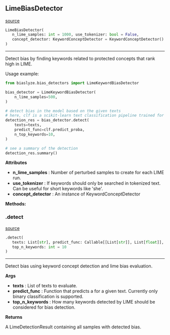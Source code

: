 #


## LimeBiasDetector
[source](https://github.com/biaslyze-dev/biaslyze/blob/main/biaslyze/bias_detectors/lime_biasdetector.py/#L18)
```python 
LimeBiasDetector(
   n_lime_samples: int = 1000, use_tokenizer: bool = False,
   concept_detector: KeywordConceptDetector = KeywordConceptDetector()
)
```


---
Detect bias by finding keywords related to protected concepts that rank high in LIME.

Usage example:

```python
from biaslyze.bias_detectors import LimeKeywordBiasDetector

bias_detector = LimeKeywordBiasDetector(
    n_lime_samples=500,
)

# detect bias in the model based on the given texts
# here, clf is a scikit-learn text classification pipeline trained for a binary classification task
detection_res = bias_detector.detect(
    texts=texts,
    predict_func=clf.predict_proba,
    n_top_keywords=10,
)

# see a summary of the detection
detection_res.summary()
```


**Attributes**

* **n_lime_samples**  : Number of perturbed samples to create for each LIME run.
* **use_tokenizer**  : If keywords should only be searched in tokenized text. Can be useful for short keywords like 'she'.
* **concept_detector**  : An instance of KeywordConceptDetector



**Methods:**


### .detect
[source](https://github.com/biaslyze-dev/biaslyze/blob/main/biaslyze/bias_detectors/lime_biasdetector.py/#L66)
```python
.detect(
   texts: List[str], predict_func: Callable[[List[str]], List[float]],
   top_n_keywords: int = 10
)
```

---
Detect bias using keyword concept detection and lime bias evaluation.


**Args**

* **texts**  : List of texts to evaluate.
* **predict_func**  : Function that predicts a for a given text. Currently only binary classification is supported.
* **top_n_keywords**  : How many keywords detected by LIME should be considered for bias detection.


**Returns**

A LimeDetectionResult containing all samples with detected bias.
